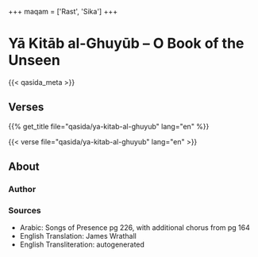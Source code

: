 +++
maqam = ['Rast', 'Sika']
+++
# Yā Kitāb al-Ghuyūb – O Book of the Unseen

{{< qasida_meta >}}


## Verses

{{% get_title  file="qasida/ya-kitab-al-ghuyub" lang="en" %}}

{{< verse file="qasida/ya-kitab-al-ghuyub" lang="en" >}}

## About

### Author

### Sources

- Arabic: Songs of Presence pg 226, with additional chorus from pg 164
- English Translation: James Wrathall
- English Transliteration: autogenerated
